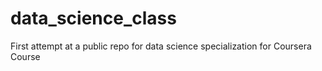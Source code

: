 # data_science_class
First attempt at a public repo for data science specialization for Coursera Course

